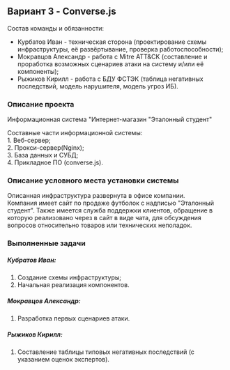## Вариант 3 - Converse.js

Состав команды и обязанности:
- Курбатов Иван - техническая сторона (проектирование схемы инфраструктуры, её развёртывание, проверка работоспособности);
- Мокравцов Александр - работа с Mitre ATT&CK (составление и проработка возможных сценариев атаки на систему и/или её компоненты);
- Рыжиков Кирилл - работа с БДУ ФСТЭК (таблица негативных последствий, модель нарушителя, модель угроз ИБ).

### Описание проекта

Информационная система "Интернет-магазин "Эталонный студент"

Составные части информационной системы:  
    1.  Веб-сервер;  
    2.  Прокси-сервер(Nginx);  
    3.  База данных и СУБД;  
    4.  Прикладное ПО (converse.js).

### Описание условного места установки системы

Описанная инфраструктура развернута в офисе компании.  
Компания имеет сайт по продаже футболок с надписью "Эталонный студент". Также имеется служба поддержки клиентов, обращение в которую реализовано через в сайт в виде чата, для обсуждения вопросов относительно товаров или технических неполадок.

### Выполненные задачи
##### Кубратов Иван:
1. Создание схемы инфраструктуры;
2. Начальная реализация компонентов.
  
##### Мокравцов Александр:
1. Разработка первых сценариев атаки.
  
##### Рыжиков Кирилл:
1. Составление таблицы типовых негативных последствий (с указанием оценок экспертов).
